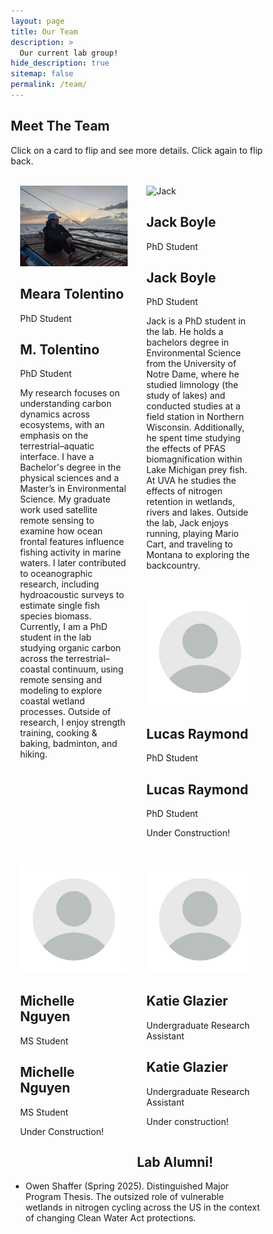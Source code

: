 ```yaml
---
layout: page
title: Our Team
description: >
  Our current lab group!
hide_description: true
sitemap: false
permalink: /team/
---
```


<html>
<head>
<meta name="viewport" content="width=device-width, initial-scale=1">
<style>
html {
  box-sizing: border-box;
}
*, *:before, *:after {
  box-sizing: inherit;
}
.column {
  float: left;
  width: 50%;
  margin-bottom: 30px;
  padding: 0 15px;
}
@media screen and (max-width: 650px) {
  .column {
    width: 100%;
    display: block;
  }
}

/* The flip card container */
.flip-card {
  background-color: transparent;
  height: 420px; /* Increased height slightly */
  perspective: 1000px; /* 3D effect */
  cursor: pointer; /* Show it's clickable */
}

/* This container positions the front and back sides */
.flip-card-inner {
  position: relative;
  width: 100%;
  height: 100%;
  transition: transform 0.8s;
  transform-style: preserve-3d;
  box-shadow: 0 4px 8px 0 rgba(0,0,0,0.2);
}

/* Flip only when clicked */
.flip-card-inner.clicked {
  transform: rotateY(180deg);
}

/* Position the front and back sides */
.flip-card-front, .flip-card-back {
  position: absolute;
  width: 100%;
  height: 100%;
  -webkit-backface-visibility: hidden; /* Safari */
  backface-visibility: hidden;
}

/* Style the front side */
.flip-card-front {
  background-color: #fff;
  color: black;
  display: flex;
  flex-direction: column;
  align-items: center;
  justify-content: flex-start;
  padding-bottom: 15px;
}

.flip-card-front img {
  width: 100%;
  height: 300px; 
  object-fit: cover;
}

.flip-card-front h2 {
  margin: 10px 0 5px;
}

/* Style the back side */
.flip-card-back {
  background-color: #f9f9f9;
  color: #333;
  transform: rotateY(180deg);
  padding: 20px;
  overflow-y: auto;
}

.title {
  color: grey;
  margin: 0 0 10px 0; /* Reduced margin */
}

.row:after {
  content: "";
  display: table;
  clear: both;
}

/* Add a prompt to let users know they can flip */
.flip-prompt {
  font-size: 12px;
  font-style: italic;
  margin-top: 5px;
  color: #666;
}

/* Visual indicator for flipped state */
.flip-card-inner.clicked .flip-card-back::after {
  content: "Click to flip back";
  position: absolute;
  bottom: 5px;
  right: 10px;
  font-size: 10px;
  color: #999;
  font-style: italic;
}
</style>
</head>
<body>
<h2>Meet The Team</h2>
<p>Click on a card to flip and see more details. Click again to flip back.</p>
<br>

<div class="row">
  <div class="column">
    <div class="flip-card">
      <div class="flip-card-inner">
        <div class="flip-card-front">
          <img src="/assets/img/blog/team-tolentino2.jpg" alt="Meara">
          <h2>Meara Tolentino</h2>
          <p class="title">PhD Student</p>
        </div>
        <div class="flip-card-back">
          <h2>M. Tolentino</h2>
          <p class="title">PhD Student</p>
          <p>My research focuses on understanding carbon dynamics across ecosystems, with an emphasis on the terrestrial–aquatic interface. I have a Bachelor's degree in the physical sciences and a Master’s in Environmental Science. My graduate work used satellite remote sensing to examine how ocean frontal features influence fishing activity in marine waters. I later contributed to oceanographic research, including hydroacoustic surveys to estimate single fish species biomass. Currently, I am a PhD student in the lab studying organic carbon across the terrestrial–coastal continuum, using remote sensing and modeling to explore coastal wetland processes. Outside of research, I enjoy strength training, cooking & baking, badminton, and hiking.</p>
        </div>
      </div>
    </div>
  </div>
  
  <div class="column">
    <div class="flip-card">
      <div class="flip-card-inner">
        <div class="flip-card-front">
          <img src="/assets/img/blog/team-boyle.png" alt="Jack">
          <h2>Jack Boyle</h2>
          <p class="title">PhD Student</p>
        </div>
        <div class="flip-card-back">
          <h2>Jack Boyle</h2>
          <p class="title">PhD Student</p>
          <p>Jack is a PhD student in the lab. He holds a bachelors degree in Environmental Science from the University of Notre Dame, where he studied limnology (the study of lakes) and conducted studies at a field station in Northern Wisconsin. Additionally, he spent time studying the effects of PFAS biomagnification within Lake Michigan prey fish. At UVA he studies the effects of nitrogen retention in wetlands, rivers and lakes. Outside the lab, Jack enjoys running, playing Mario Cart, and traveling to Montana to exploring the backcountry.</p>
        </div>
      </div>
    </div>
  </div>
</div>

  <div class="row">
  <div class="column">
    <div class="flip-card">
      <div class="flip-card-inner">
        <div class="flip-card-front">
          <img src="/assets/img/blog/anon.webp" alt="placeholder">
          <h2>Lucas Raymond</h2>
          <p class="title">PhD Student</p>
        </div>
        <div class="flip-card-back">
          <h2>Lucas Raymond</h2>
          <p class="title">PhD Student</p>
          <p>Under Construction!</p>
        </div>
      </div>
    </div>
  </div>

<div class="row">
  <div class="column">
    <div class="flip-card">
      <div class="flip-card-inner">
        <div class="flip-card-front">
          <img src="/assets/img/blog/anon.webp" alt="placeholder">
          <h2>Michelle Nguyen</h2>
          <p class="title">MS Student</p>
        </div>
        <div class="flip-card-back">
          <h2>Michelle Nguyen</h2>
          <p class="title">MS Student</p>
          <p>Under Construction!</p>
        </div>
      </div>
    </div>
  </div>
  
  
  <div class="column">
    <div class="flip-card">
      <div class="flip-card-inner">
        <div class="flip-card-front">
           <img src="/assets/img/blog/anon.webp" alt="placeholder">
          <h2>Katie Glazier</h2>
          <p class="title">Undergraduate Research Assistant</p>
        </div>
        <div class="flip-card-back">
          <h2>Katie Glazier</h2>
          <p class="title">Undergraduate Research Assistant</p>
          <p>Under construction!</p>
        </div>
      </div>
    </div>
  </div>
</div>

<script>
document.querySelectorAll('.flip-card').forEach(card => {
  const inner = card.querySelector('.flip-card-inner');
  
  card.addEventListener('click', function(e) {
    e.preventDefault();
    inner.classList.toggle('clicked');
  });
});
</script>

</body>
</html>


## Lab Alumni!

-   Owen Shaffer (Spring 2025). Distinguished Major Program Thesis. The outsized role of vulnerable wetlands in 
nitrogen cycling across the US in the context of changing Clean Water Act protections.
 







